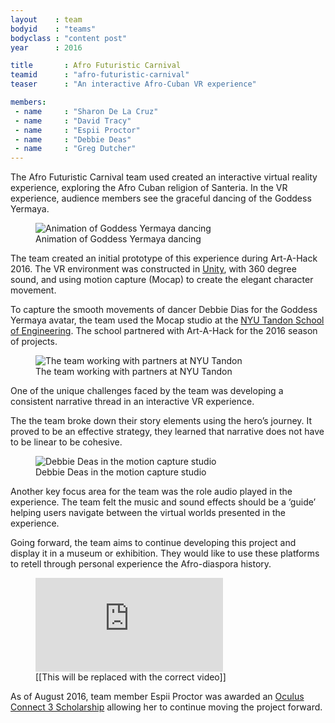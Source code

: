 ```yaml
---
layout    : team
bodyid    : "teams"
bodyclass : "content post"
year      : 2016

title       : Afro Futuristic Carnival
teamid      : "afro-futuristic-carnival"
teaser		: "An interactive Afro-Cuban VR experience"

members:
 - name     : "Sharon De La Cruz"
 - name     : "David Tracy"
 - name     : "Espii Proctor"
 - name     : "Debbie Deas"
 - name     : "Greg Dutcher"
---
```


The Afro Futuristic Carnival team used created an interactive virtual reality experience, exploring the Afro Cuban religion of Santeria. In the VR experience, audience members see the graceful dancing of the Goddess Yermaya.

<figure>
	<img src="/images/teams/2016/afro-futuristic-carnival/screencapture.jpg" alt="Animation of Goddess Yermaya dancing" />
	<figcaption>Animation of Goddess Yermaya dancing</figcaption>
</figure>

The team created an initial prototype of this experience during Art-A-Hack 2016. The VR environment was constructed in [Unity](https://unity3d.com/), with 360 degree sound, and using motion capture (Mocap) to create the elegant character movement.

To capture the smooth movements of dancer Debbie Dias for the Goddess Yermaya avatar, the team used the Mocap studio at the [NYU Tandon School of Engineering](http://engineering.nyu.edu/academics/programs/integrated-digital-media-ms). The school partnered with Art-A-Hack for the 2016 season of projects.

<figure>
	<img src="/images/teams/2016/afro-futuristic-carnival/team.jpg" alt="The team working with partners at NYU Tandon" />
	<figcaption>The team working with partners at NYU Tandon</figcaption>
</figure>

One of the unique challenges faced by the team was developing a consistent narrative thread in an interactive VR experience.

The the team broke down their story elements using the hero’s journey. It proved to be an effective strategy, they learned that narrative does not have to be linear to be cohesive.

<figure>
	<img src="/images/teams/2016/afro-futuristic-carnival/debbie-deas.jpg" alt="Debbie Deas in the motion capture studio" />
	<figcaption>Debbie Deas in the motion capture studio</figcaption>
</figure>

Another key focus area for the team was the role audio played in the experience. The team felt the music and sound effects should be a ‘guide’ helping users navigate between the virtual worlds presented in the experience. 

Going forward, the team aims to continue developing this project and display it in a museum or exhibition. They would like to use these platforms to retell through personal experience the Afro-diaspora history.

<figure class="video ratio-54 with-caption">
	<iframe src="https://www.youtube.com/embed/kPY_Z_8Vg9s" frameborder="0" allowfullscreen></iframe>
	<figcaption>[[This will be replaced with the correct video]]</figcaption>
</figure>

As of August 2016, team member Espii Proctor was awarded an [Oculus Connect 3 Scholarship](http://www.shiift.world/oc3_scholarship/) allowing her to continue moving the project forward.